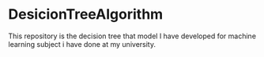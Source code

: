 # DesicionTreeAlgorithm
This repository is the decision tree that model I have developed for machine learning subject i have done at my university.
